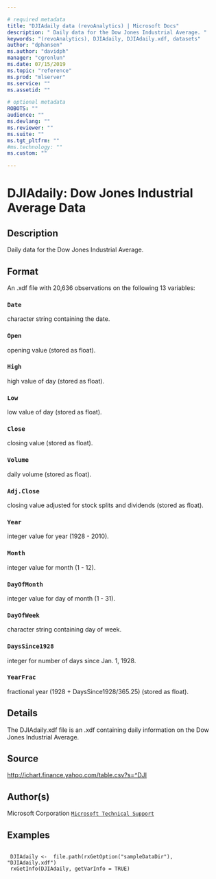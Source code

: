 ```yaml
--- 

# required metadata 
title: "DJIAdaily data (revoAnalytics) | Microsoft Docs" 
description: " Daily data for the Dow Jones Industrial Average. " 
keywords: "(revoAnalytics), DJIAdaily, DJIAdaily.xdf, datasets" 
author: "dphansen"
ms.author: "davidph" 
manager: "cgronlun" 
ms.date: 07/15/2019
ms.topic: "reference" 
ms.prod: "mlserver" 
ms.service: "" 
ms.assetid: "" 

# optional metadata 
ROBOTS: "" 
audience: "" 
ms.devlang: "" 
ms.reviewer: "" 
ms.suite: "" 
ms.tgt_pltfrm: "" 
#ms.technology: "" 
ms.custom: "" 

--- 
```





 # DJIAdaily: Dow Jones Industrial Average Data 
 ## Description

Daily data for the Dow Jones Industrial Average.


 ## Format

An .xdf file with 20,636 observations on the following 13 variables:


### `Date`
character string containing the date.


### `Open`
opening value (stored as float).


### `High`
high value of day (stored as float).


### `Low`
low value of day (stored as float).


### `Close`
closing value (stored as float).


### `Volume`
daily volume (stored as float).


### `Adj.Close`
closing value adjusted for stock splits and dividends (stored as float).


### `Year`
integer value for year (1928 - 2010).


### `Month`
integer value for month (1 - 12).


### `DayOfMonth`
integer value for day of month (1 - 31).


### `DayOfWeek`
character string containing day of week.


### `DaysSince1928`
integer for number of days since Jan. 1, 1928.


### `YearFrac`
fractional year (1928 + DaysSince1928/365.25) (stored as float).





 ## Details

The DJIAdaily.xdf file is an .xdf containing daily information on
the Dow Jones Industrial Average.


 ## Source

http://ichart.finance.yahoo.com/table.csv?s=^DJI


 ## Author(s)
 Microsoft Corporation [`Microsoft Technical Support`](https://go.microsoft.com/fwlink/?LinkID=698556&clcid=0x409)


 ## Examples

 ```

  DJIAdaily <-  file.path(rxGetOption("sampleDataDir"), "DJIAdaily.xdf")
  rxGetInfo(DJIAdaily, getVarInfo = TRUE)
```


